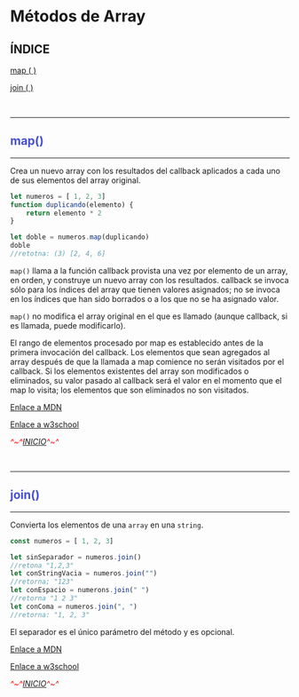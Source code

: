 # <span id="inicio">Métodos de Array

## ÍNDICE

[map ( )](#map)

[join ( )](#join)

<br>

---

## <span id="map" style="color: #4750ce">map()

---

Crea un nuevo array con los resultados del callback aplicados a cada uno de sus elementos del array original.

```javascript
let numeros = [ 1, 2, 3]
function duplicando(elemento) {
    return elemento * 2
}

let doble = numeros.map(duplicando)
doble
//retotna: (3) [2, 4, 6]
```

`map()` llama a la función callback provista una vez por elemento de un array, en orden, y construye un nuevo array con los resultados. callback se invoca sólo para los índices del array que tienen valores asignados; no se invoca en los índices que han sido borrados o a los que no se ha asignado valor.

`map()` no modifica el array original en el que es llamado (aunque callback, si es llamada, puede modificarlo).

El rango de elementos procesado por map es establecido antes de la primera invocación del callback. Los elementos que sean agregados al array después de que la llamada a map comience no serán visitados por el callback. Si los elementos existentes del array son modificados o eliminados, su valor pasado al callback será el valor en el momento que el map lo visita; los elementos que son eliminados no son visitados.

[Enlace a MDN](https://developer.mozilla.org/es/docs/Web/JavaScript/Reference/Global_Objects/Array/map)

[Enlace a w3school](https://www.w3schools.com/jsref/jsref_map.asp)

<span style="color: #ff0000">*^~^[INICIO](#inicio)^~^*</span>

<br>

---

## <span id="join" style="color: #4750ce">join()

---

Convierta los elementos de una `array` en una `string`.

```javascript
const numeros = [ 1, 2, 3]

let sinSeparador = numeros.join()
//retona "1,2,3"
let conStringVacia = numeros.join("")
//retorna; "123"
let conEspacio = numerons.join(" ")
//retorna "1 2 3"
let conComa = numeros.join(", ")
//retorna: "1, 2, 3"
```

El separador es el único parámetro del método y es opcional.

[Enlace a MDN](https://developer.mozilla.org/es/docs/Web/JavaScript/Reference/Global_Objects/Array/join)

[Enlace a w3school](https://www.w3schools.com/jsref/jsref_join.asp)

<span style="color: #ff0000">*^~^[INICIO](#inicio)^~^*</span>
